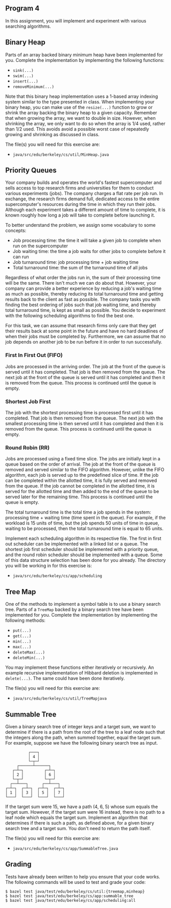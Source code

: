 Program 4
---------
In this assignment, you will implement and experiment with various searching algorithms.

Binary Heap
-----------
Parts of an array backed binary minimum heap have been implemented for you. Complete the
implementation by implementing the following functions:

- `sink(...)`
- `swim(...)`
- `insert(...)`
- `removeMinimum(...)`

Note that this binary heap implementation uses a 1-based array indexing system similar to the type
presented in class. When implementing your binary heap, you can make use of the `resize(...)`
function to grow or shrink the array backing the binary heap to a given capacity. Remember that when
growing the array, we want to double in size. However, when shrinking the array, we only want to do
so when the array is 1/4 used, rather than 1/2 used. This avoids avoid a possible worst case of
repeatedly growing and shrinking as discussed in class.

The file(s) you will need for this exercise are:

- `java/src/edu/berkeley/cs/util/MinHeap.java`

Priority Queues
---------------
Your company builds and operates the world's fastest supercomputer and sells access to top research
firms and universities for them to conduct various experiments (jobs). The company charges a flat
rate per job run. In exchange, the research firms demand full, dedicated access to the entire
supercomputer's resources during the time in which they run their jobs. Although each experiment
takes a different amount of time to complete, it is known roughly how long a job will take to
complete before launching it.

To better understand the problem, we assign some vocabulary to some concepts:

- Job processing time: the time it will take a given job to complete when run on the supercomputer
- Job waiting time: the time a job waits for other jobs to complete before it can run
- Job turnaround time: job processing time + job waiting time
- Total turnaround time: the sum of the turnaround time of all jobs

Regardless of what order the jobs run in, the sum of their processing time will be the same. There
isn't much we can do about that. However, your company can provide a better experience by reducing a
job's waiting time as much as possible, thereby reducing its total turnaround time and getting
results back to the client as fast as possible. The company tasks you with finding the best ordering
of jobs such that job waiting time, and thereby total turnaround time, is kept as small as possible.
You decide to experiment with the following scheduling algorithms to find the best one.

For this task, we can assume that research firms only care that they get their results back at some
point in the future and have no hard deadlines of when their jobs must be completed by. Furthermore,
we can assume that no job depends on another job to be run before it in order to run successfully.

### First In First Out (FIFO)
Jobs are processed in the arriving order. The job at the front of the queue is served until it has
completed. That job is then removed from the queue. The next job at the front of the queue is served
until it has completed and then it is removed from the queue. This process is continued until the
queue is empty.

### Shortest Job First
The job with the shortest processing time is processed first until it has completed. That job is
then removed from the queue. The next job with the smallest processing time is then served until it
has completed and then it is removed from the queue. This process is continued until the queue is
empty.

### Round Robin (RR)
Jobs are processed using a fixed time slice. The jobs are initially kept in a queue based on the
order of arrival. The job at the front of the queue is removed and served similar to the FIFO
algorithm. However, unlike the FIFO algorithm, each job is served up to the predefined slice of
time. If the job can be completed within the allotted time, it is fully served and removed from the
queue. If the job cannot be completed in the allotted time, it is served for the allotted time and
then added to the end of the queue to be served later for the remaining time. This process is
continued until the queue is empty.

The total turnaround time is the total time a job spends in the system: processing time + waiting
time (time spent in the queue). For example, if the workload is 15 units of time, but the job spends
50 units of time in queue, waiting to be processed, then the total turnaround time is equal to 65
units.

Implement each scheduling algorithm in its respective file. The first in first out scheduler can be
implemented with a linked list or a queue. The shortest job first scheduler should be implemented
with a priority queue, and the round robin scheduler should be implemented with a queue. Some of
this data structure selection has been done for you already. The directory you will be working in
 for this exercise is:

- `java/src/edu/berkeley/cs/app/scheduling`

Tree Map
--------
One of the methods to implement a symbol table is to use a binary search tree. Parts of a `TreeMap`
backed by a binary search tree have been implemented for you. Complete the implementation by
implementing the following methods:

- `put(...)`
- `get(...)`
- `min(...)`
- `max(...)`
- `deleteMax(...)`
- `deleteMin(...)`

You may implement these functions either iteratively or recursively. An example recursive
implementation of Hibbard deletion is implemented in `delete(...)`. The same could have been done
iteratively.

The file(s) you will need for this exercise are:

- `java/src/edu/berkeley/cs/util/TreeMapjava`

Summable Tree
-------------
Given a binary search tree of integer keys and a target sum, we want to determine if there is a path
from the root of the tree to a leaf node such that the integers along the path, when summed
together, equal the target sum. For example, suppose we have the following binary search tree as
input.

              ┌───┐
              │ 4 │
              └─┬─┘
         ┌──────┴──────┐
       ┌─┴─┐         ┌─┴─┐
       │ 2 │         │ 6 │
       └─┬─┘         └─┬─┘
      ┌──┴───┐      ┌──┴───┐
    ┌─┴─┐  ┌─┴─┐  ┌─┴─┐  ┌─┴─┐
    │ 1 │  │ 3 │  │ 5 │  │ 7 │
    └───┘  └───┘  └───┘  └───┘

If the target sum were 15, we have a path (4, 6, 5) whose sum equals the target sum. However, if the
target sum were 16 instead, there is no path to a leaf node which equals the target sum. Implement
an algorithm that determines if there is such a path, as defined above, for a given binary search
tree and a target sum. You don't need to return the path itself.

The file(s) you will need for this exercise are:

- `java/src/edu/berkeley/cs/app/SummableTree.java`

Grading
-------
Tests have already been written to help you ensure that your code works. The following commands will
be used to test and grade your code:

    $ bazel test java/test/edu/berkeley/cs/util:{treemap,minheap}
    $ bazel test java/test/edu/berkeley/cs/app:summable_tree
    $ bazel test java/test/edu/berkeley/cs/app/scheduling:all
